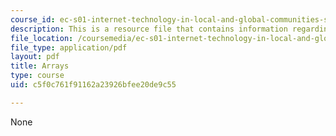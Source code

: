 ```yaml
---
course_id: ec-s01-internet-technology-in-local-and-global-communities-spring-2005-summer-2005
description: This is a resource file that contains information regarding arrays.
file_location: /coursemedia/ec-s01-internet-technology-in-local-and-global-communities-spring-2005-summer-2005/c5f0c761f91162a23926bfee20de9c55_MITEC_S01S05_l05_arrays.pdf
file_type: application/pdf
layout: pdf
title: Arrays
type: course
uid: c5f0c761f91162a23926bfee20de9c55

---
```

None